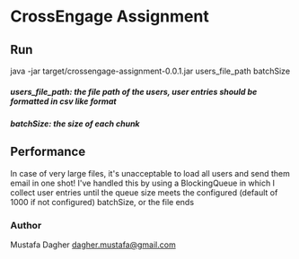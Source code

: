 # CrossEngage Assignment

## Run
java -jar target/crossengage-assignment-0.0.1.jar users_file_path  batchSize <optional>

##### users_file_path: the file path of the users, user entries should be formatted in csv like format
##### batchSize: the size of each chunk 


## Performance
In case of very large files, it's unacceptable to load all users and send them email in one shot!
I've handled this by using a BlockingQueue in which I collect user entries until the queue size meets the configured (default of 1000 if not configured) batchSize, or the file ends
 
### Author
Mustafa Dagher <dagher.mustafa@gmail.com>